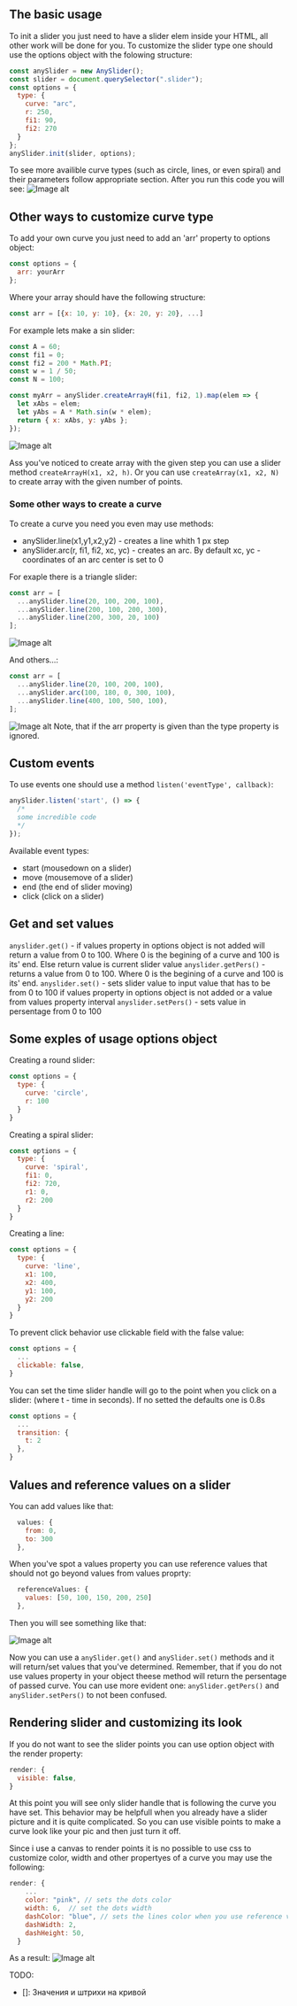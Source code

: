 ## The basic usage
To init a slider you just need to have a slider elem inside your HTML, all other work will be done for you.
To customize the slider type one should use the options object with the folowing structure:
```js
const anySlider = new AnySlider();
const slider = document.querySelector(".slider");
const options = {
  type: {
    curve: "arc",
    r: 250,
    fi1: 90,
    fi2: 270
  }
};
anySlider.init(slider, options);
```
To see more availible curve types (such as circle, lines, or even spiral) and their parameters follow appropriate section.
After you run this code you will see:
![Image alt](https://github.com/aleksgrin/anySlider/raw/master/images/1.jpg)
## Other ways to customize curve type
To add your own curve you just need to add an 'arr' property to options object:
```js
const options = {
  arr: yourArr
};
```
Where your array should have the following structure:
```js 
const arr = [{x: 10, y: 10}, {x: 20, y: 20}, ...]
```
For example lets make a sin slider:

```js
const A = 60;
const fi1 = 0;
const fi2 = 200 * Math.PI;
const w = 1 / 50;
const N = 100;

const myArr = anySlider.createArrayH(fi1, fi2, 1).map(elem => {
  let xAbs = elem;
  let yAbs = A * Math.sin(w * elem);
  return { x: xAbs, y: yAbs };
});
```
![Image alt](https://github.com/aleksgrin/anySlider/raw/master/images/2.jpg)

Ass you've noticed to create array with the given step you can use a slider method ```createArrayH(x1, x2, h)```.
Or you can use ```createArray(x1, x2, N)``` to create array with the given number of points.

### Some other ways to create a curve
To create a curve you need you even may use methods:
- anySlider.line(x1,y1,x2,y2) - creates a line whith 1 px step
- anySlider.arc(r, fi1, fi2, xc, yc) - creates an arc. By default xc, yc - coordinates of an arc center is set to 0

For exaple there is a triangle slider:
```js
const arr = [
  ...anySlider.line(20, 100, 200, 100),
  ...anySlider.line(200, 100, 200, 300),
  ...anySlider.line(200, 300, 20, 100)
];
```
![Image alt](https://github.com/aleksgrin/anySlider/raw/master/images/4.jpg)

And others...:
```js
const arr = [
  ...anySlider.line(20, 100, 200, 100),
  ...anySlider.arc(100, 180, 0, 300, 100),
  ...anySlider.line(400, 100, 500, 100),
];
```
![Image alt](https://github.com/aleksgrin/anySlider/raw/master/images/3.jpg)
Note, that if the arr property is given than the type property is ignored.
## Custom events
To use events one should use a method ```listen('eventType', callback)```:

```js
anySlider.listen('start', () => {
  /*
  some incredible code
  */
});
```
Available event types:
- start (mousedown on a slider)
- move (mousemove of a slider)
- end (the end of slider moving)
- click (click on a slider)
## Get and set values
```anyslider.get()``` - if values property in options object is not added will return a value from 0 to 100. Where 0 
is the begining of a curve and 100 is its' end. Else return value is current slider value
```anyslider.getPers()``` - returns a value from 0 to 100. Where 0 is the begining of a curve and 100 is its' end.
```anyslider.set()``` - sets slider value to input value that has to be from 0 to 100 if values property in options object is not added or a value from values property interval
```anyslider.setPers()``` - sets value in persentage from 0 to 100
## Some exples of usage options object
Creating a round slider:
```js
const options = {
  type: {
    curve: 'circle',
    r: 100
  }
}
```
Creating a spiral slider:
```js
const options = {
  type: {
    curve: 'spiral',
    fi1: 0,
    fi2: 720,
    r1: 0,
    r2: 200
  }
}
```
Creating a line:
```js
const options = {
  type: {
    curve: 'line',
    x1: 100,
    x2: 400,
    y1: 100,
    y2: 200
  }
}
```

To prevent click behavior use clickable field with the false value:
```js
const options = {
  ...
  clickable: false,
}
```
You can set the time slider handle will go to the point when you click on a slider:
(where t - time in seconds).
If no setted the defaults one is 0.8s
```js
const options = {
  ...
  transition: {
    t: 2
  },
}
```

## Values and reference values on a slider
You can add values like that:

```js
  values: {
    from: 0,
    to: 300
  },
```
When you've spot a values property you can use reference values that should not go beyond values from values proprty:

```js
  referenceValues: {
    values: [50, 100, 150, 200, 250]
  },
```
Then you will see something like that:

![Image alt](https://github.com/aleksgrin/anySlider/raw/master/images/5.jpg)

Now you can use a ```anySlider.get()``` and ```anySlider.set()``` methods and it will return/set values that you've determined. Remember, that if you do not use values property in your object theese method will return the persentage of passed curve. You can use more evident one: ```anySlider.getPers()``` and ```anySlider.setPers()``` to not been confused.

## Rendering slider and customizing its look
If you do not want to see the slider points you can use option object with the render property:
```js
render: {
  visible: false,
}
```
At this point you will see only slider handle that is following the curve you have set.
This behavior may be helpfull when you already have a slider picture and it is quite complicated. So you can use visible points to make a curve look like your pic and then just turn it off.

Since i use a canvas to render points it is no possible to use css to customize color, width and other propertyes of a curve you may use the following:
```js
render: {
    ...
    color: "pink", // sets the dots color
    width: 6,  // set the dots width
    dashColor: "blue", // sets the lines color when you use reference values
    dashWidth: 2,
    dashHeight: 50,
  }
```

As a result:
![Image alt](https://github.com/aleksgrin/anySlider/raw/master/images/6.jpg)


TODO: 
- []: Значения и штрихи на кривой
